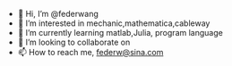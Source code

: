 - 👋 Hi, I’m @federwang
- 👀 I’m interested in mechanic,mathematica,cableway
- 🌱 I’m currently learning matlab,Julia, program language
- 💞️ I’m looking to collaborate on 
- 📫 How to reach me, federw@sina.com

<!---
federwang/federwang is a ✨ special ✨ repository because its `README.md` (this file) appears on your GitHub profile.
You can click the Preview link to take a look at your changes.
--->
